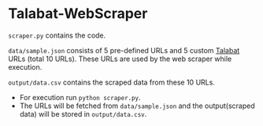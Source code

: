 # Talabat-WebScraper

```scraper.py``` contains the code.

```data/sample.json``` consists of 5 pre-defined URLs and 5 custom [Talabat](https://talabat.com/) URLs (total 10 URLs). These URLs are used by the web scraper while execution.

```output/data.csv``` contains the scraped data from these 10 URLs.

- For execution run ```python scraper.py```.
- The URLs will be fetched from ```data/sample.json``` and the output(scraped data) will be stored in ```output/data.csv```.
